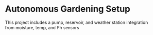 # Autonomous Gardening Setup 
This project includes a pump, reservoir, and weather station integration from moisture, temp, and Ph sensors


